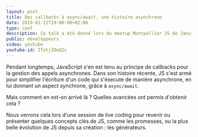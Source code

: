 ```yaml
---
layout: post
title: Des callbacks à async/await, une histoire asynchrone
date: 2019-01-22T19:00:00+02:00
type: conf
description: Ce talk a été donné lors du meetup Montpellier JS de Janvier 2019.
public: développeurs
video: youtube
youtube-id: ITatjZOeQ2c
---
```


Pendant longtemps, JavaScript s'en est tenu au principe de callbacks pour la gestion des appels asynchrones. Dans son histoire récente, JS s'est armé pour simplifier l'écriture d'un code qui s'éxecute de manière asynchrone, en lui donnant un aspect synchrone, grâce à `async/await`.

Mais comment en est-on arrivé là ? Quelles avancées ont permis d'obtenir cela ?

Nous verrons cela lors d'une session de live coding pour revenir ou présenter quelques concepts clés de JS, comme les promesses, ou la plus belle évolution de JS depuis sa création : les générateurs.
